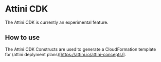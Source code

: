 # Attini CDK

The Attini CDK is currently an experimental feature.

## How to use

The Attini CDK Constructs are used to generate a CloudFormation template for
(attini deplyment plans)[https://attini.io/attini-concepts/].
